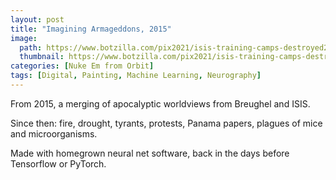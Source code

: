 ```yaml
---
layout: post
title: "Imagining Armageddons, 2015"
image:
  path: https://www.botzilla.com/pix2021/isis-training-camps-destroyed2_BruegelBabel_5e2.png
  thumbnail: https://www.botzilla.com/pix2021/isis-training-camps-destroyed2_BruegelBabel_5e2.png
categories: [Nuke Em from Orbit]
tags: [Digital, Painting, Machine Learning, Neurography]
---
```


From 2015, a merging of apocalyptic worldviews from Breughel and ISIS.

Since then: fire, drought, tyrants, protests, Panama papers, plagues of mice and microorganisms. 

Made with homegrown neural net software, back in the days before Tensorflow or PyTorch.

